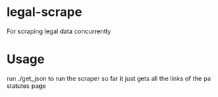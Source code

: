 legal-scrape
============

For scraping legal data concurrently


Usage
=====

run ./get_json to run the scraper
so far it just gets all the links of the pa statutes page
